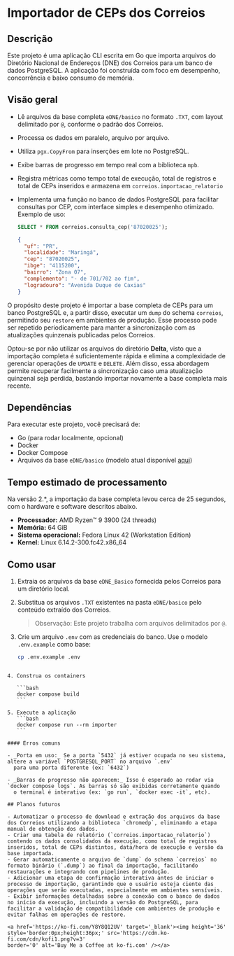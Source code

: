 # Importador de CEPs dos Correios

## Descrição

Este projeto é uma aplicação CLI escrita em Go que importa arquivos do
Diretório Nacional de Endereços (DNE) dos Correios para um banco de dados
PostgreSQL. A aplicação foi construída com foco em desempenho, concorrência
e baixo consumo de memória.

## Visão geral

- Lê arquivos da base completa `eDNE/basico` no formato `.TXT`, com layout delimitado por `@`, conforme o padrão dos Correios.
- Processa os dados em paralelo, arquivo por arquivo.
- Utiliza `pgx.CopyFrom` para inserções em lote no PostgreSQL.
- Exibe barras de progresso em tempo real com a biblioteca `mpb`.
- Registra métricas como tempo total de execução, total de registros e total de CEPs inseridos e armazena em `correios.importacao_relatorio`
- Implementa uma função no banco de dados PostgreSQL para facilitar consultas por CEP, com interface simples e desempenho otimizado. Exemplo de uso:

  ```sql
  SELECT * FROM correios.consulta_cep('87020025');
  ```

  ```json
  {
    "uf": "PR",
    "localidade": "Maringá",
    "cep": "87020025",
    "ibge": "4115200",
    "bairro": "Zona 07",
    "complemento": "- de 701/702 ao fim",
    "logradouro": "Avenida Duque de Caxias"
  }
  ```

O propósito deste projeto é importar a base completa de CEPs para um banco PostgreSQL e, a partir disso, executar um `dump`
do schema `correios`, permitindo seu `restore` em ambientes de produção. Esse processo pode ser repetido periodicamente para manter
a sincronização com as atualizações quinzenais publicadas pelos Correios.

Optou-se por não utilizar os arquivos do diretório **Delta**, visto que a importação completa é suficientemente rápida e elimina
a complexidade de gerenciar operações de `UPDATE` e `DELETE`. Além disso, essa abordagem permite recuperar facilmente a sincronização
caso uma atualização quinzenal seja perdida, bastando importar novamente a base completa mais recente.

## Dependências

Para executar este projeto, você precisará de:

- Go (para rodar localmente, opcional)
- Docker
- Docker Compose
- Arquivos da base `eDNE/basico` (modelo atual disponível [aqui](https://www2.correios.com.br/sistemas/edne/default.cfm?s=true))

## Tempo estimado de processamento

Na versão 2.\*, a importação da base completa levou cerca de 25 segundos, com o hardware e software descritos abaixo.

- **Processador:** AMD Ryzen™ 9 3900 (24 threads)
- **Memória:** 64 GiB
- **Sistema operacional:** Fedora Linux 42 (Workstation Edition)
- **Kernel:** Linux 6.14.2-300.fc42.x86_64

## Como usar

1. Extraia os arquivos da base `eDNE_Basico` fornecida pelos Correios para um diretório local.

2. Substitua os arquivos `.TXT` existentes na pasta `eDNE/basico` pelo conteúdo extraído dos Correios.

   > Observação: Este projeto trabalha com arquivos delimitados por `@`.

3. Crie um arquivo `.env` com as credenciais do banco. Use o modelo `.env.example` como base:

   ```bash
   cp .env.example .env
   ```

````

4. Construa os containers

   ```bash
   docker compose build
   ```

5. Execute a aplicação
   ```bash
   docker compose run --rm importer
   ```

#### Erros comuns

- _Porta em uso:_ Se a porta `5432` já estiver ocupada no seu sistema, altere a variável `POSTGRESQL_PORT` no arquivo `.env`
  para uma porta diferente (ex: `6432`)

- _Barras de progresso não aparecem:_ Isso é esperado ao rodar via `docker compose logs`. As barras só são exibidas corretamente quando
  o terminal é interativo (ex: `go run`, `docker exec -it`, etc).

## Planos futuros

- Automatizar o processo de download e extração dos arquivos da base dos Correios utilizando a biblioteca `chromedp`, eliminando a etapa manual de obtenção dos dados.
- Criar uma tabela de relatório (`correios.importacao_relatorio`) contendo os dados consolidados da execução, como total de registros inseridos, total de CEPs distintos, data/hora de execução e versão da base importada.
- Gerar automaticamente o arquivo de `dump` do schema `correios` no formato binário (`.dump`) ao final da importação, facilitando restaurações e integrando com pipelines de produção.
- Adicionar uma etapa de confirmação interativa antes de iniciar o processo de importação, garantindo que o usuário esteja ciente das operações que serão executadas, especialmente em ambientes sensíveis.
- Exibir informações detalhadas sobre a conexão com o banco de dados no início da execução, incluindo a versão do PostgreSQL, para facilitar a validação de compatibilidade com ambientes de produção e evitar falhas em operações de restore.

<a href='https://ko-fi.com/Y8Y8Q12UV' target='_blank'><img height='36'
style='border:0px;height:36px;' src='https://cdn.ko-fi.com/cdn/kofi1.png?v=3'
border='0' alt='Buy Me a Coffee at ko-fi.com' /></a>
````
